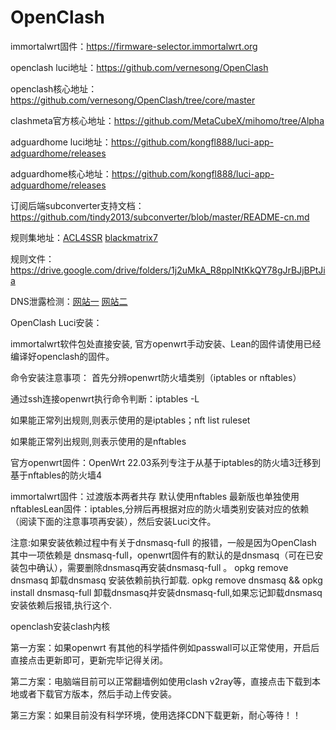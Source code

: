 # OpenClash
immortalwrt固件：https://firmware-selector.immortalwrt.org

openclash luci地址：https://github.com/vernesong/OpenClash

openclash核心地址：https://github.com/vernesong/OpenClash/tree/core/master

clashmeta官方核心地址：https://github.com/MetaCubeX/mihomo/tree/Alpha

adguardhome luci地址：https://github.com/kongfl888/luci-app-adguardhome/releases

adguardhome核心地址：https://github.com/kongfl888/luci-app-adguardhome/releases

订阅后端subconverter支持文档：https://github.com/tindy2013/subconverter/blob/master/README-cn.md

规则集地址：[ACL4SSR](https://github.com/ACL4SSR/ACL4SSR/tree/master/Clash)        [blackmatrix7](https://github.com/blackmatrix7/ios_rule_script/tree/master/rule/Clash)

规则文件：https://drive.google.com/drive/folders/1j2uMkA_R8ppINtKkQY78gJrBJjBPtJia

DNS泄露检测：[网站一](https://ipleak.net/)        [网站二](https://browserleaks.com/dns)


OpenClash Luci安装：

immortalwrt软件包处直接安装,  官方openwrt手动安装、Lean的固件请使用已经编译好openclash的固件。

命令安装注意事项：
首先分辨openwrt防火墙类别（iptables or nftables）

通过ssh连接openwrt执行命令判断：iptables -L

如果能正常列出规则,则表示使用的是iptables；nft list ruleset

如果能正常列出规则,则表示使用的是nftables

官方openwrt固件：OpenWrt 22.03系列专注于从基于iptables的防火墙3迁移到基于nftables的防火墙4

immortalwrt固件：过渡版本两者共存  默认使用nftables  最新版也单独使用nftablesLean固件：iptables,分辨后再根据对应的防火墙类别安装对应的依赖（阅读下面的注意事项再安装），然后安装Luci文件。

注意:如果安装依赖过程中有关于dnsmasq-full 的报错，一般是因为OpenClash 其中一项依赖是 dnsmasq-full，openwrt固件有的默认的是dnsmasq（可在已安装包中确认），需要删除dnsmasq再安装dnsmasq-full 。
opkg remove dnsmasq       卸载dnsmasq  安装依赖前执行卸载.
opkg remove dnsmasq && opkg install dnsmasq-full  卸载dnsmasq并安装dnsmasq-full,如果忘记卸载dnsmasq安装依赖后报错,执行这个.

openclash安装clash内核

第一方案：如果openwrt 有其他的科学插件例如passwall可以正常使用，开启后直接点击更新即可，更新完毕记得关闭。

第二方案：电脑端目前可以正常翻墙例如使用clash v2ray等，直接点击下载到本地或者下载官方版本，然后手动上传安装。

第三方案：如果目前没有科学环境，使用选择CDN下载更新，耐心等待！！

